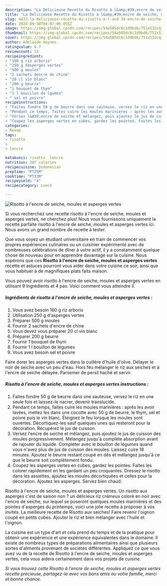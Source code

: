 ```yaml
---
description: "La Délicieuse Recette du Risotto à l&amp;#39;encre de seiche, moules et asperges vertes"
title: "La Délicieuse Recette du Risotto à l&amp;#39;encre de seiche, moules et asperges vertes"
slug: 4437-la-delicieuse-recette-du-risotto-a-l-and-39-encre-de-seiche-moules-et-asperges-vertes
date: 2020-09-30T04:07:06.055Z
image: https://img-global.cpcdn.com/recipes/54a585dc6c1d9bd6/751x532cq70/risotto-a-lencre-de-seiche-moules-et-asperges-vertes-photo-principale-de-la-recette.jpg
thumbnail: https://img-global.cpcdn.com/recipes/54a585dc6c1d9bd6/751x532cq70/risotto-a-lencre-de-seiche-moules-et-asperges-vertes-photo-principale-de-la-recette.jpg
cover: https://img-global.cpcdn.com/recipes/54a585dc6c1d9bd6/751x532cq70/risotto-a-lencre-de-seiche-moules-et-asperges-vertes-photo-principale-de-la-recette.jpg
author: Adelaide Haynes
ratingvalue: 4.7
reviewcount: 13
recipeingredient:
- "160 g riz arborio"
- "250 g dasperges vertes"
- "500 g moules"
- "2 sachets dencre de chine"
- "20 cl vin blanc"
- "200 g beurre"
- "1 bouquet de thym"
- "1 l bouillon de lgumes"
- " sel et poivre"
recipeinstructions:
- "Faites fondre 50 g de beurre dans une sauteuse, versez le riz en une seule fois et laissez-le nacrer, devenir translucide."
- "Pendant ce temps, faites cuire les moules marinières : après les avoir lavées, mettez les dans une cocotte avec 50 g de beurre, le thym, sel et poivre puis le vin blanc. Éteignez le feu lorsque les moules sont ouvertes. Décortiquez-les sauf quelques unes qui resteront pour la décoration. Récupérez le jus de cuisson."
- "Versez l&#39;encre de seiche et mélangez, puis ajoutez le jus de cuisson des moules progressivement. Mélangez jusqu&#39;à complète absorption avant de rajouter du liquide. Compléter avec le bouillon de légumes quand vous n&#39;avez plus de jus de cuisson des moules. Laissez cuire 18 minutes. Ajoutez le beurre restant coupé en dés et mélangez jusqu&#39;à ce que le beurre soit complètement fondu."
- "Coupez les asperges vertes en cubes, gardez les pointes. Faites les colorer rapidement en les gardant un peu croquantes. Dressez le risotto dans les assiettes, ajoutez les moules décortiquées et celles pour la décoration. Ajoutez les asperges. Servez bien chaud."
categories:
- Resep
tags:
- risotto
- 
- lencre

katakunci: risotto  lencre 
nutrition: 207 calories
recipecuisine: Indonesian
preptime: "PT25M"
cooktime: "PT33M"
recipeyield: "4"
recipecategory: Lunch

---
```



![Risotto à l&#39;encre de seiche, moules et asperges vertes](https://img-global.cpcdn.com/recipes/54a585dc6c1d9bd6/751x532cq70/risotto-a-lencre-de-seiche-moules-et-asperges-vertes-photo-principale-de-la-recette.jpg)

Si vous recherchez une recette risotto à l&#39;encre de seiche, moules et asperges vertes, ne cherchez plus! Nous vous fournissons uniquement la recette parfaite risotto à l&#39;encre de seiche, moules et asperges vertes ici. Nous avons un grand nombre de recette à tester.

Que vous soyez un étudiant universitaire en train de commencer vos propres expériences culinaires ou un cuisinier expérimenté avec de nombreuses célébrations de dîner à votre actif, il y a constamment quelque chose de nouveau pour en apprendre davantage sur la cuisine. Nous espérons que ces <strong> Risotto à l&#39;encre de seiche, moules et asperges vertes </strong> recette et astuces pourront vous aider dans votre cuisine ce soir, ainsi que vous habituer à de magnifiques plats faits maison.

<!--inarticleads1-->

Vous pouvez avoir risotto à l&#39;encre de seiche, moules et asperges vertes en utilisant 9 Ingrédients et 4 pas. Voici comment vous atteindre il.

##### Ingrédients de risotto à l&#39;encre de seiche, moules et asperges vertes :

1. Vous avez besoin 160 g riz arborio
1. Utilisation 250 g d&#39;asperges vertes
1. Préparer 500 g moules
1. Fournir 2 sachets d&#39;encre de chine
1. Vous devez vous préparer 20 cl vin blanc
1. Préparer 200 g beurre
1. Fournir 1 bouquet de thym
1. Fournir 1 l bouillon de légumes
1. Vous avez besoin  sel et poivre


Faire dorer les asperges vertes dans la cuillère d&#39;huile d&#39;olive. Délayer le noir de seiche avec un peu d&#39;eau. Hors feu mélanger le riz aux seiches et à l&#39;encre de seiche délayée. Parsemer de persil haché et servir. 

<!--inarticleads2-->

##### Risotto à l&#39;encre de seiche, moules et asperges vertes instructions :

1. Faites fondre 50 g de beurre dans une sauteuse, versez le riz en une seule fois et laissez-le nacrer, devenir translucide.
1. Pendant ce temps, faites cuire les moules marinières : après les avoir lavées, mettez les dans une cocotte avec 50 g de beurre, le thym, sel et poivre puis le vin blanc. Éteignez le feu lorsque les moules sont ouvertes. Décortiquez-les sauf quelques unes qui resteront pour la décoration. Récupérez le jus de cuisson.
1. Versez l&#39;encre de seiche et mélangez, puis ajoutez le jus de cuisson des moules progressivement. Mélangez jusqu&#39;à complète absorption avant de rajouter du liquide. Compléter avec le bouillon de légumes quand vous n&#39;avez plus de jus de cuisson des moules. Laissez cuire 18 minutes. Ajoutez le beurre restant coupé en dés et mélangez jusqu&#39;à ce que le beurre soit complètement fondu.
1. Coupez les asperges vertes en cubes, gardez les pointes. Faites les colorer rapidement en les gardant un peu croquantes. Dressez le risotto dans les assiettes, ajoutez les moules décortiquées et celles pour la décoration. Ajoutez les asperges. Servez bien chaud.


Risotto à l&#39;encre de seiche, moules et asperges vertes. Un risotto aux asperges c&#39;est de saison non ? un délicieux riz crémeux coloré en noir avec l&#39;encre de seiche, sur lequel se poseront quelques moules marinières et des pointes d&#39;asperges du printemps, voici une jolie recette à proposer à vos invités. La meilleure recette de Risotto aux seiches! Faire revenir l&#39;oignon coupé en petits cubes. Ajouter le riz et bien mélanger avec l&#39;huile et l&#39;oignon. 

<!--inarticleads1-->

<p>
La cuisine est un type d'art et cela prend du temps et de la pratique pour obtenir une expérience et une expérience équivalentes dans le domaine. Il existe de nombreux types de préparations alimentaires ainsi que plusieurs sortes d'aliments provenant de sociétés différentes. Appliquez ce que vous avez vu de la recette de Risotto à l&#39;encre de seiche, moules et asperges vertes, cela vous aidera certainement dans vos projets de cuisine.
</p>

<p>
<i>Si vous trouvez cette Risotto à l&#39;encre de seiche, moules et asperges vertes recette précieuse, partagez-la avec vos bons amis ou votre famille, merci et bonne chance.</i>
</p>
